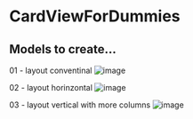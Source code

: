 # CardViewForDummies

## Models to create...
01 - layout conventinal
![image](https://user-images.githubusercontent.com/72364037/171315695-24bd6566-02b4-462e-ad45-6d28a9c8b4c8.png)

02 - layout horinzontal
![image](https://user-images.githubusercontent.com/72364037/171315901-9fa70b32-d733-48df-936e-317662537637.png)

03 - layout vertical with more columns
![image](https://user-images.githubusercontent.com/72364037/171316174-3bd1cc72-03b5-4939-ba14-483530e1fce3.png)

